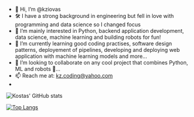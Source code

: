 - 👋 Hi, I’m @kziovas
- 🛠️ I have a strong background in engineering but fell in love with programming and data science so I changed focus
- 👀 I’m mainly interested in Python, backend application development, data science, machine learning and building robots for fun!
- 🌱 I’m currently learning good coding practises, software design patterns, deployement of pipelines, 
developing and deploying web application with machine learning models and more...
- 💞️ I’m looking to collaborate on any cool project that combines Python, ML and robots 🤖...
- 📫 Reach me at: kz.coding@yahoo.com
- 

![Kostas' GitHub stats](https://github-readme-stats.vercel.app/api?username=kziovas&show_icons=true&theme=dark)

[![Top Langs](https://github-readme-stats.vercel.app/api/top-langs/?username=kziovas&layout=compact)](https://github.com/kziovas/github-readme-stats)





<!---
kziovas/kziovas is a ✨ special ✨ repository because its `README.md` (this file) appears on your GitHub profile.
You can click the Preview link to take a look at your changes.
--->
